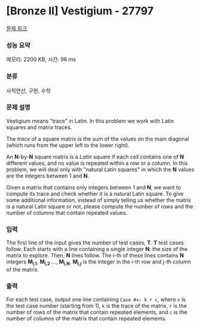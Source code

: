 # [Bronze II] Vestigium - 27797 

[문제 링크](https://www.acmicpc.net/problem/27797) 

### 성능 요약

메모리: 2200 KB, 시간: 96 ms

### 분류

사칙연산, 구현, 수학

### 문제 설명

<p>Vestigium means "trace" in Latin. In this problem we work with Latin squares and matrix traces.</p>

<p>The <i>trace</i> of a square matrix is the sum of the values on the main diagonal (which runs from the upper left to the lower right).</p>

<p>An <b>N</b>-by-<b>N</b> square matrix is a <i>Latin square</i> if each cell contains one of <b>N</b> different values, and no value is repeated within a row or a column. In this problem, we will deal only with "natural Latin squares" in which the <b>N</b> values are the integers between 1 and <b>N</b>.</p>

<p>Given a matrix that contains only integers between 1 and <b>N</b>, we want to compute its trace and check whether it is a natural Latin square. To give some additional information, instead of simply telling us whether the matrix is a natural Latin square or not, please compute the number of rows and the number of columns that contain repeated values.</p>

### 입력 

 <p>The first line of the input gives the number of test cases, <b>T</b>. <b>T</b> test cases follow. Each starts with a line containing a single integer <b>N</b>: the size of the matrix to explore. Then, <b>N</b> lines follow. The i-th of these lines contains <b>N</b> integers <b>M<sub>i,1</sub></b>, <b>M<sub>i,2</sub></b> ..., <b>M<sub>i,N</sub></b>. <b>M<sub>i,j</sub></b> is the integer in the i-th row and j-th column of the matrix.</p>

### 출력 

 <p>For each test case, output one line containing <code>Case #x: k r c</code>, where <code>x</code> is the test case number (starting from 1), <code>k</code> is the trace of the matrix, <code>r</code> is the number of rows of the matrix that contain repeated elements, and <code>c</code> is the number of columns of the matrix that contain repeated elements.</p>

